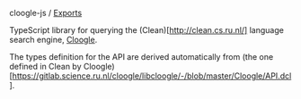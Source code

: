 cloogle-js / [Exports](docs/modules.md)

TypeScript library for querying the (Clean)[http://clean.cs.ru.nl/] language search engine, [Cloogle](https://cloogle.org/).

The types definition for the API are derived automatically from (the one defined in Clean by Cloogle)[https://gitlab.science.ru.nl/cloogle/libcloogle/-/blob/master/Cloogle/API.dcl].
